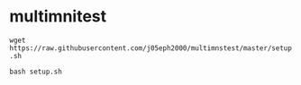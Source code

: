 # multimnitest

`wget https://raw.githubusercontent.com/j05eph2000/multimnstest/master/setup.sh`


`bash setup.sh`
 
